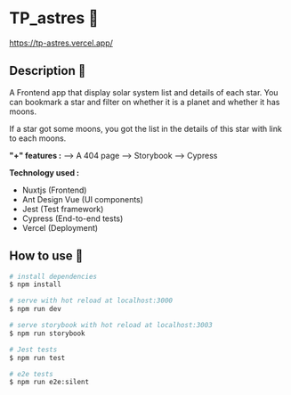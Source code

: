 # TP_astres 🌠

https://tp-astres.vercel.app/

## Description 📝

A Frontend app that display solar system list and details of each star. You can bookmark a star and filter on whether it is a planet and whether it has moons.

If a star got some moons, you got the list in the details of this star with link to each moons.

**"+" features :**
--> A 404 page
--> Storybook
--> Cypress

**Technology used :**

- Nuxtjs (Frontend)
- Ant Design Vue (UI components)
- Jest (Test framework)
- Cypress (End-to-end tests)
- Vercel (Deployment)

## How to use 🔧

```bash
# install dependencies
$ npm install

# serve with hot reload at localhost:3000
$ npm run dev

# serve storybook with hot reload at localhost:3003
$ npm run storybook

# Jest tests
$ npm run test

# e2e tests
$ npm run e2e:silent
```
